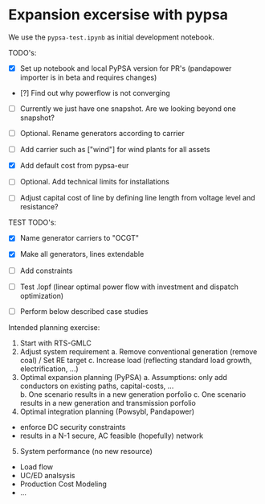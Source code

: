 # Expansion excersise with pypsa

We use the `pypsa-test.ipynb` as initial development notebook. 


TODO's:
- [x] Set up notebook and local PyPSA version for PR's (pandapower importer is in beta and requires changes)
- [?] Find out why powerflow is not converging
- [ ] Currently we just have one snapshot. Are we looking beyond one snapshot?
- [ ] Optional. Rename generators according to carrier
- [ ] Add carrier such as ["wind"] for wind plants for all assets

- [x] Add default cost from pypsa-eur
- [ ] Optional. Add technical limits for installations
- [ ] Adjust capital cost of line by defining line length from voltage level and resistance?

TEST TODO's:
- [x] Name generator carriers to "OCGT"
- [x] Make all generators, lines extendable
- [ ] Add constraints
- [ ] Test .lopf (linear optimal power flow with investment and dispatch optimization)
- [ ] Perform below described case studies


Intended planning exercise: 

1. Start with RTS-GMLC
2. Adjust system requirement
  a. Remove conventional generation (remove coal) / Set RE target
  c. Increase load (reflecting standard load growth, electrification, ...)
3. Optimal expansion planning (PyPSA) 
  a. Assumptions: only add conductors on existing paths, capital-costs, ...  
  b. One scenario results in a new generation porfolio 
  c. One scenario results in a new generation and transmission porfolio
4. Optimal integration planning (Powsybl, Pandapower)
  - enforce DC security constraints
  - results in a N-1 secure, AC feasible (hopefully) network
5. System performance (no new resource)
  - Load flow
  - UC/ED analsysis
  - Production Cost Modeling
  - ...

